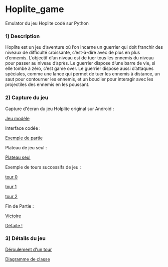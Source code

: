 # Hoplite_game
Emulator du jeu Hoplite codé sur Python

### 1) Description 
Hoplite est un jeu d’aventure où l’on incarne un guerrier qui doit franchir des niveaux de difficulté croissante, c’est-à-dire avec de plus en plus d’ennemis. L’objectif d’un niveau est de tuer tous les ennemis du niveau pour passer au niveau d’après. Le guerrier dispose d’une barre de vie, si elle tombe à zéro, c’est game over. Le guerrier dispose aussi d’attaques spéciales, comme une lance qui permet de tuer les ennemis à distance, un saut pour contourner les ennemis, et un bouclier pour interagir avec les projectiles des ennemis en les poussant. 

### 2) Capture du jeu 

Capture d'écran du jeu Holplite original sur Android :

[Jeu modèle](/exemples/plateau_et_ennemis.jpg?raw=true "Plateau et ennemis")


Interface codée :

[Exemple de partie](/exemples/scene_jeu.PNG?raw=true "Exemple de partie") 


Plateau de jeu seul :

[Plateau seul](/exemples/plateau.png?raw=true "Plateau seul")
 


Exemple de tours successifs de jeu :

[tour 0](/exemples/tour_0.PNG?raw=true "tour 0")

[tour 1](/exemples/tour_1.PNG?raw=true "tour 1")

[tour 2](/exemples/tour_2.PNG?raw=true "tour 2")


Fin de Partie :

[Victoire](/exemples/victoire.png?raw=true "Victoire")

[Défaite !](/exemples/Défaite.png?raw=true "Défaite")

### 3) Détails du jeu


[Déroulement d'un tour](/exemples/deroulement_tour.PNG?raw=true "Déroulement d'un tour")

[Diagramme de classe](/exemples/diagramme_classe.PNG?raw=true "Diagramme de classe")









